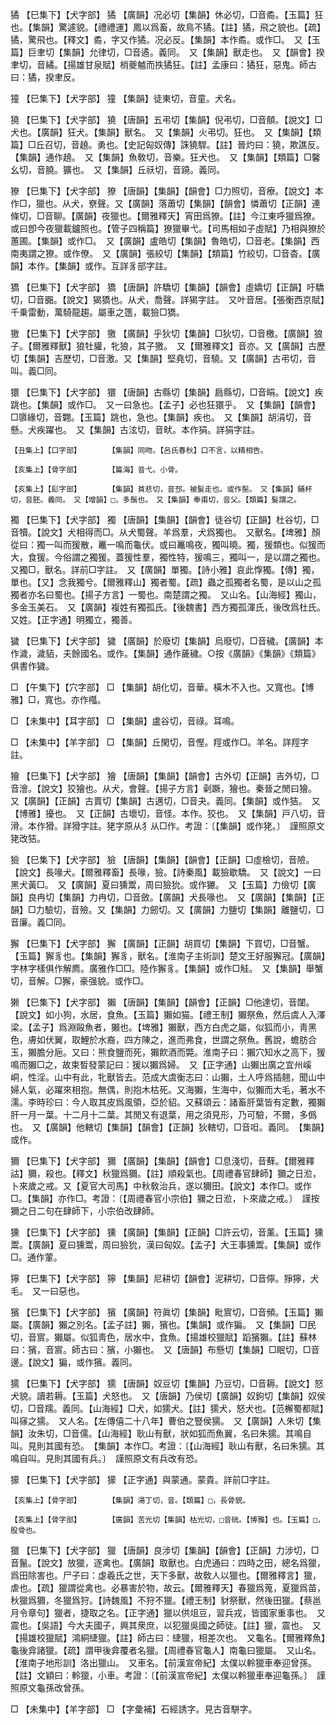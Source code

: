 <!-- { "loadSidebar": true } -->
獝	【巳集下】【犬字部】	獝	【廣韻】况必切【集韻】休必切，□音矞。【玉篇】狂也。【集韻】驚遽貌。【禮禮運】鳳以爲畜，故鳥不獝。【註】獝，飛之貌也。【疏】獝，驚飛也。【釋文】矞，字又作獝。况必反。【集韻】本作矞。或作□。　又【玉篇】巨聿切【集韻】允律切，□音遹。義同。　又【集韻】獸走也。　又【韻會】揆聿切，音繘。【揚雄甘泉賦】梢夔魖而抶獝狂。【註】孟康曰：獝狂，惡鬼。師古曰：獝，揆聿反。

獞	【巳集下】【犬字部】	獞	【集韻】徒東切，音童。犬名。

獟	【巳集下】【犬字部】	獟	【唐韻】五弔切【集韻】倪弔切，□音顤。【說文】□犬也。【廣韻】狂犬。【集韻】獸名。　又【集韻】火弔切。狂也。　又【集韻】【類篇】□丘召切，音趬。勇也。【史記匈奴傳】誅獟駻。【註】晉灼曰：獟，欺譙反。【集韻】通作趬。　又【集韻】魚敎切，音樂。狂犬也。　又【集韻】【類篇】□馨幺切，音膮。獷也。　又【集韻】丘祅切，音蹺。義同。

獠	【巳集下】【犬字部】	獠	【唐韻】【集韻】【韻會】□力照切，音療。【說文】本作□，獵也。从犬，尞聲。又【廣韻】落蕭切【集韻】【韻會】憐蕭切【正韻】連條切，□音聊。【廣韻】夜獵也。【爾雅釋天】宵田爲獠。【註】今江東呼獵爲獠。或曰卽今夜獵載鑪照也。【管子四稱篇】獠獵畢弋。【司馬相如子虛賦】乃相與獠於蕙圃。【集韻】或作□。　又【廣韻】盧皓切【集韻】魯皓切，□音老。【集韻】西南夷謂之獠。或作僚。　又【廣韻】張絞切【集韻】【類篇】竹絞切，□音杳。【廣韻】本作。【集韻】或作。互詳豸部字註。

獢	【巳集下】【犬字部】	獢	【唐韻】許驕切【集韻】【韻會】虛嬌切【正韻】吁驕切，□音嚻。【說文】猲獢也。从犬，喬聲。詳猲字註。　又叶音居。【張衡西京賦】千乗雷動，萬騎龍趨。屬車之簉，載獫□獢。

獥	【巳集下】【犬字部】	獥	【廣韻】乎狄切【集韻】□狄切，□音檄。【廣韻】狼子。【爾雅釋獸】狼牡貛，牝狼，其子獥。　又【爾雅釋文】音亦。又【廣韻】古歷切【集韻】吉歷切，□音激。又【集韻】堅堯切，音驍。又【廣韻】古弔切，音叫。義□同。

獧	【巳集下】【犬字部】	獧	【唐韻】古縣切【集韻】扃縣切，□音睊。【說文】疾跳也。【集韻】或作□。　又一曰急也。【孟子】必也狂獧乎。　又【集韻】【韻會】□隳緣切，音翾。【玉篇】跳也，急也。【集韻】疾也。　又【集韻】胡涓切，音懸。犬疾躍也。　又【集韻】古泫切，音畎。本作狷。詳狷字註。

	【丑集上】【口字部】		【集韻】同吻。【呂氏春秋】口不言，以精相告。

	【亥集上】【骨字部】		【篇海】音弋。小骨。

	【亥集上】【髟字部】		【集韻】貧悲切，音邳。被髮走也。或作髬。　又【集韻】鋪杯切，音胚。義同。　又【增韻】□，多鬚也。　又【集韻】奉甫切，音父。【類篇】髮謂之。

獨	【巳集下】【犬字部】	獨	【唐韻】【集韻】【韻會】徒谷切【正韻】杜谷切，□音犢。【說文】犬相得而□。从犬蜀聲。羊爲羣，犬爲獨也。　又獸名。【埤雅】顏從曰：獨一叫而猨散，鼉一鳴而龜伏。或曰鼉鳴夜，獨叫曉。獨，猨類也。似猨而大，食猨。今俗謂之獨猨。蓋猨性羣，獨性特，猨鳴三，獨叫一，是以謂之獨也。　又獨□，獸名。詳前□字註。　又【廣韻】單獨。【詩小雅】哀此惸獨。【傳】獨，單也。【又】念我獨兮。【爾雅釋山】獨者蜀。【疏】蟲之孤獨者名蜀，是以山之孤獨者亦名曰蜀也。【揚子方言】一蜀也。南楚謂之獨。　又山名。【山海經】獨山，多金玉美石。　又【廣韻】複姓有獨孤氏。【後魏書】西方獨孤渾氏，後攺爲杜氏。　又姓。【正字通】明獨立，獨善。

獩	【巳集下】【犬字部】	獩	【廣韻】於廢切【集韻】烏廢切，□音穢。【廣韻】本作濊，濊貊，夫餘國名。或作。【集韻】通作薉穢。○按《廣韻》《集韻》《類篇》俱書作獩。

□	【午集下】【穴字部】	□	【集韻】胡化切，音華。橫木不入也。又寬也。【博雅】□，寬也。亦作槬。

□	【未集中】【耳字部】	□	【集韻】盧谷切，音祿。耳鳴。

□	【未集中】【羊字部】	□	【集韻】丘閑切，音慳。羥或作□。羊名。詳羥字註。

獪	【巳集下】【犬字部】	獪	【唐韻】【集韻】【韻會】古外切【正韻】吉外切，□音澮。【說文】狡獪也。从犬，會聲。【揚子方言】劋蹶，獪也。秦晉之閒曰獪。　又【廣韻】【正韻】古賣切【集韻】古邁切，□音夬。義同。【集韻】或作狤。　又【博雅】擾也。　又【正韻】古壞切，音怪。本作。狡也。　又【集韻】戸八切，音滑。本作猾。詳猾字註。狫字原从犭从□作。考證：〔【集韻】或作狫。〕　謹照原文狫改狤。 

獫	【巳集下】【犬字部】	獫	【唐韻】【集韻】【韻會】【正韻】□虛檢切，音險。【說文】長喙犬。【爾雅釋畜】長喙，獫。【詩秦風】載獫歇驕。　又【說文】一曰黑犬黃□。　又【廣韻】夏曰獯鬻，周曰獫狁。或作玁。　又【玉篇】力儉切【廣韻】良冉切【集韻】力冉切，□音斂。【廣韻】犬長喙也。　又【廣韻】【集韻】【正韻】□力驗切，音殮。又【集韻】力劒切。又【廣韻】力鹽切【集韻】離鹽切，□音廉。義□同。

獬	【巳集下】【犬字部】	獬	【廣韻】【正韻】胡買切【集韻】下買切，□音蟹。【玉篇】獬豸也。【集韻】獬豸，獸名。【淮南子主術訓】楚文王好服獬冠。【廣韻】字林字樣俱作解廌。廣雅作□□。陸作獬豸。【集韻】或作□觟。　又【集韻】舉蟹切，音解。□獬，豪强貌。或作□。

獭	【巳集下】【犬字部】	獺	【唐韻】【集韻】【韻會】【正韻】□他達切，音闥。【說文】如小狗，水居，食魚。【玉篇】獺如猫。【禮王制】獺祭魚，然后虞人入澤梁。【孟子】爲淵毆魚者，獺也。【埤雅】獺獸，西方白虎之屬，似狐而小，靑黑色，膚如伏翼，取鯉於水裔，四方陳之，進而弗食，世謂之祭魚。舊說，蟾肪合玉，獺膽分巵。又曰：熊食鹽而死，獺飮酒而斃。淮南子曰：獺穴知水之高下，猨鳴而獺□之，故束晳發蒙記曰：猨以獺爲婦。　又【正字通】山獺出廣之宜州嵠峒，性淫。山中有此，牝獸皆去。范成大虞衡志曰：山獺，土人呼爲插翹，聞山中婦人氣，必躍來相抱。無偶，則抱木枯死。又海獺，生海中，似獺而大毛，著水不濡。李時珍曰：今人取其皮爲風領，亞於貂。又蘇頌云：諸畜肝葉皆有定數，獨獺肝一月一葉。十二月十二葉。其閒又有退葉，用之須見形，乃可驗，不爾，多僞也。　又【廣韻】他轄切【集韻】【韻會】【正韻】狄轄切，□音呾。義同。　【集韻】或作。

獮	【巳集下】【犬字部】	獮	【廣韻】【集韻】【韻會】□息淺切，音蘚。【爾雅釋詁】獮，殺也。【釋文】秋獵爲獮。【註】順殺氣也。【周禮春官肆師】獮之日涖，卜來歲之戒。又【夏官大司馬】中秋敎治兵，遂以獮田。【說文】本作□。或作□。【集韻】亦作□。考證：〔【周禮春官小宗伯】獮之日涖，卜來歲之戒。〕　謹按獮之日二句在肆師下，小宗伯改肆師。 

獯	【巳集下】【犬字部】	獯	【廣韻】【集韻】【正韻】□許云切，音薰。【玉篇】獯鬻。【廣韻】夏曰獯鬻，周曰獫狁，漢曰匈奴。【孟子】大王事獯鬻。【集韻】或作□。通作葷。

獰	【巳集下】【犬字部】	獰	【集韻】尼耕切【韻會】泥耕切，□音儜。猙獰，犬毛。　又一曰惡也。

獱	【巳集下】【犬字部】	獱	【廣韻】符眞切【集韻】毗賔切，□音頻。【玉篇】獺屬。【廣韻】獺之別名。【孟子註】獺，獱也。【集韻】或作猵。　又【集韻】□民切，音賔。獺屬。似狐靑色，居水中，食魚。【揚雄校獵賦】蹈獱獺。【註】蘇林曰：獱，音賔。師古曰：獱，小獺也。　又【唐韻】布懸切【集韻】□眠切，□音邊。【說文】猵，或作獱。義同。

獳	【巳集下】【犬字部】	獳	【唐韻】奴豆切【集韻】乃豆切，□音耨。【說文】怒犬貌。讀若耨。【玉篇】犬怒也。　又【唐韻】乃侯切【廣韻】奴鉤切【集韻】奴侯切，□音羺。義同。【山海經】□犬，如獳犬。【註】獳犬，怒犬也。【范檞蜀都賦】叫窱之獳。　又人名。【左傳僖二十八年】曹伯之豎侯獳。　又【廣韻】人朱切【集韻】汝朱切，□音儒。【山海經】耿山有獸，狀如狐而魚翼，名曰朱獳。其鳴自叫。見則其國有恐。　【集韻】本作□。考證：〔【山海經】耿山有獸，名曰朱獳。其鳴自叫。見則其國有兵。〕　謹照原文有兵改有恐。 

獴	【巳集下】【犬字部】	獴	【正字通】與蒙通。蒙貴。詳前□字註。

	【亥集上】【骨字部】		【集韻】湯丁切，音。【類篇】□，長骨貌。

	【亥集上】【骨字部】		【廣韻】苦光切【集韻】枯光切，□音硄。【博雅】也。【玉篇】□，股骨也。

獵	【巳集下】【犬字部】	獵	【唐韻】良涉切【集韻】【韻會】【正韻】力涉切，□音鬣。【說文】放獵，逐禽也。【廣韻】取獸也。白虎通曰：四時之田，總名爲獵，爲田除害也。尸子曰：虙羲氏之世，天下多獸，故敎人以獵也。【爾雅釋言】獵，虐也。【疏】獵謂從禽也。必暴害於物，故云。【爾雅釋天】春獵爲蒐，夏獵爲苗，秋獵爲獮，冬獵爲狩。【詩魏風】不狩不獵。【禮王制】豺祭獸，然後田獵。【蔡邕月令章句】獵者，捷取之名。【正字通】獵以供俎豆，習兵戎，皆國家重事也。　又震也。【吳語】今大夫國子，興其衆庶，以犯獵吳國之師徒。【註】獵，震也。　又【揚雄校獵賦】鴻絧緁獵。【註】師古曰：緁獵，相差次也。　又龜名。【爾雅釋魚】龜後弇諸獵。【疏】謂甲後弇覆者名獵。【周禮春官龜人】南龜曰獵屬。　又山名。【淮南子地形訓】洛出獵山。　又車名。【前漢宣帝紀】太僕以軨獵車奉迎曾孫。【註】文穎曰：軨獵，小車。考證：〔【前漢宣帝紀】太僕以軨獵車奉迎龜孫。〕　謹照原文龜孫改曾孫。 

□	【未集中】【羊字部】	□	【字彙補】石經誘字。見古音駢字。

